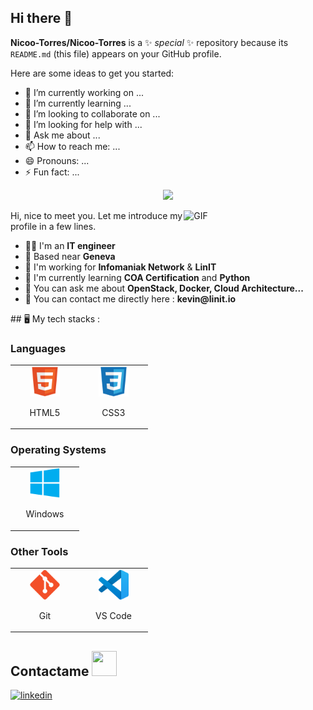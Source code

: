 ## Hi there 👋


**Nicoo-Torres/Nicoo-Torres** is a ✨ _special_ ✨ repository because its `README.md` (this file) appears on your GitHub profile.

Here are some ideas to get you started:

- 🔭 I’m currently working on ...
- 🌱 I’m currently learning ...
- 👯 I’m looking to collaborate on ...
- 🤔 I’m looking for help with ...
- 💬 Ask me about ...
- 📫 How to reach me: ...
- 😄 Pronouns: ...
- ⚡ Fun fact: ...

<p align="center">
  <a href="https://skillicons.dev">
    <img src="https://skillicons.dev/icons?i=git,c," />
  </a>
</p>

<img align="right" alt="GIF" src="https://github.com/abhisheknaiidu/abhisheknaiidu/blob/master/code.gif?raw=true" width="45%" />
<p width="45%">
Hi, nice to meet you. Let me introduce my profile in a few lines.
  <ul>
    <li>👨‍🔧 I'm an <b>IT engineer</b></li>
    <li>📍 Based near <b>Geneva</b></li>
    <li>🏢 I'm working for <b>Infomaniak Network</b> & <b>LinIT</b></li>
    <li>🌱 I'm currently learning <b>COA Certification</b> and <b>Python</b></li>
    <li>💬 You can ask me about <b>OpenStack, Docker, Cloud Architecture...</b></li>
    <li>📮 You can contact me directly here : <b>kevin@linit.io</b>
  </ul>
</p>
## 🖥️ My tech stacks :
<div>
  <h3>Languages</h3>
  <table>
    <tr>
      <td width="96" style="text-align: center;">
        <a href="https://developer.mozilla.org/en-US/docs/Web/HTML" target="_blank">
          <img src="https://raw.githubusercontent.com/devicons/devicon/master/icons/html5/html5-original.svg" width="48" height="48" alt="HTML5" />
        </a>
        <p>HTML5</p>
      </td>
      <td width="96" style="text-align: center;">
        <a href="https://developer.mozilla.org/en-US/docs/Web/CSS" target="_blank">
          <img src="https://raw.githubusercontent.com/devicons/devicon/master/icons/css3/css3-original.svg" width="48" height="48" alt="CSS3" />
        </a>
        <p>CSS3</p>
      </td>
    </tr>
  </table>

  <h3>Operating Systems</h3>
  <table>
    <tr>
      <td width="96" style="text-align: center;">
        <a href="https://www.microsoft.com/en-us/windows" target="_blank">
          <img src="https://raw.githubusercontent.com/devicons/devicon/master/icons/windows8/windows8-original.svg" width="48" height="48" alt="Windows" />
        </a>
        <p>Windows</p>
      </td>
    </tr>
  </table>

  <h3>Other Tools</h3>
  <table>
    <tr>
      <td width="96" style="text-align: center;">
        <a href="https://git-scm.com/" target="_blank">
          <img src="https://raw.githubusercontent.com/devicons/devicon/master/icons/git/git-original.svg" width="48" height="48" alt="Git" />
        </a>
        <p>Git</p>
      </td>
      <td width="96" style="text-align: center;">
        <a href="https://code.visualstudio.com/" target="_blank">
          <img src="https://raw.githubusercontent.com/devicons/devicon/master/icons/vscode/vscode-original.svg" width="48" height="48" alt="Visual Studio Code" />
        </a>
        <p>VS Code</p>
      </td>
    </tr>
  </table>
</div>

## Contactame <img src="https://github.com/sourabmaity/sourabmaity/blob/main/assets/logo/socials.png" width=40 height=40 /> 

[<img src='https://github.com/sourabmaity/sourabmaity/blob/main/assets/logo/iconfinder_social_media_isometric_14-linkedin_3529657.png' alt='linkedin' height='40'>](https://www.linkedin.com/in/torres-nicolas/)&nbsp;
